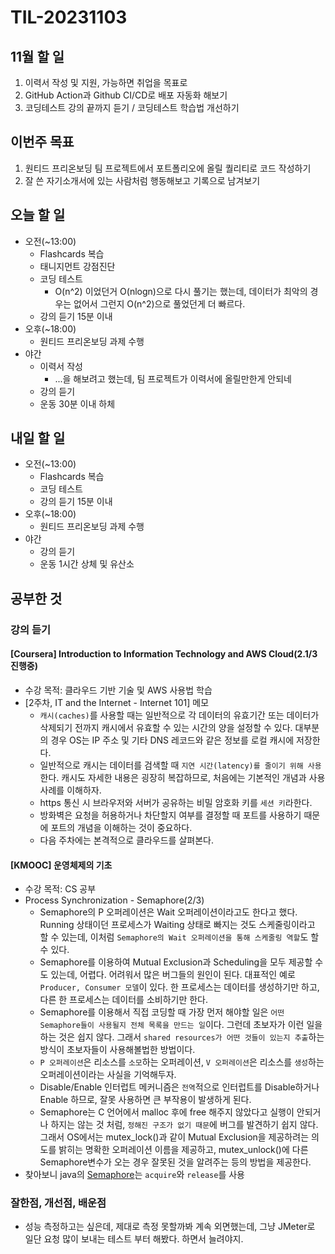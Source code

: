 # TIL-20231103

## 11월 할 일

1. 이력서 작성 및 지원, 가능하면 취업을 목표로
2. GitHub Action과 Github CI/CD로 배포 자동화 해보기
3. 코딩테스트 강의 끝까지 듣기 / 코딩테스트 학습법 개선하기

## 이번주 목표

1. 원티드 프리온보딩 팀 프로젝트에서 포트폴리오에 올릴 퀄리티로 코드 작성하기
2. 잘 쓴 자기소개서에 있는 사람처럼 행동해보고 기록으로 남겨보기

## 오늘 할 일

- 오전(~13:00)
  - Flashcards 복습
  - 태니지먼트 강점진단
  - 코딩 테스트
    - O(n^2) 이었던거 O(nlogn)으로 다시 풀기는 했는데, 데이터가 최악의 경우는 없어서 그런지 O(n^2)으로 풀었던게 더 빠르다.
  - 강의 듣기 15분 이내
- 오후(~18:00)
  - 원티드 프리온보딩 과제 수행
- 야간
  - 이력서 작성
    - ...을 해보려고 했는데, 팀 프로젝트가 이력서에 올릴만한게 안되네
  - 강의 듣기
  - 운동 30분 이내 하체

## 내일 할 일

- 오전(~13:00)
  - Flashcards 복습
  - 코딩 테스트
  - 강의 듣기 15분 이내
- 오후(~18:00)
  - 원티드 프리온보딩 과제 수행
- 야간
  - 강의 듣기
  - 운동 1시간 상체 및 유산소

## 공부한 것

### 강의 듣기

#### [Coursera] Introduction to Information Technology and AWS Cloud(2.1/3 진행중)

- 수강 목적: 클라우드 기반 기술 및 AWS 사용법 학습
- [2주차, IT and the Internet - Internet 101] 메모
  - `캐시(caches)`를 사용할 때는 일반적으로 각 데이터의 유효기간 또는 데이터가 삭제되기 전까지 캐시에서 유효할 수 있는 시간의 양을 설정할 수 있다. 대부분의 경우 OS는 IP 주소 및 기타 DNS 레코드와 같은 정보를 로컬 캐시에 저장한다.
  - 일반적으로 캐시는 데이터를 검색할 때 `지연 시간(latency)를 줄이기 위해 사용`한다. 캐시도 자세한 내용은 굉장히 복잡하므로, 처음에는 기본적인 개념과 사용 사례를 이해하자.
  - https 통신 시 브라우저와 서버가 공유하는 비밀 암호화 키를 `세션 키`라한다.
  - 방화벽은 요청을 허용하거나 차단할지 여부를 결정할 때 포트를 사용하기 때문에 포트의 개념을 이해하는 것이 중요하다.
  - 다음 주차에는 본격적으로 클라우드를 살펴본다.

#### [KMOOC] 운영체제의 기초

- 수강 목적: CS 공부
- Process Synchronization - Semaphore(2/3)
  - Semaphore의 P 오퍼레이션은 Wait 오퍼레이션이라고도 한다고 했다. Running 상태이던 프로세스가 Waiting 상태로 빠지는 것도 스케줄링이라고 할 수 있는데, 이처럼 `Semaphore의 Wait 오퍼레이션을 통해 스케줄링 역할`도 할 수 있다.
  - Semaphore를 이용하여 Mutual Exclusion과 Scheduling을 모두 제공할 수도 있는데, 어렵다. 어려워서 많은 버그들의 원인이 된다. 대표적인 예로 `Producer, Consumer 모델`이 있다. 한 프로세스는 데이터를 생성하기만 하고, 다른 한 프로세스는 데이터를 소비하기만 한다.
  - Semaphore를 이용해서 직접 코딩할 때 가장 먼저 해야할 일은 `어떤 Semaphore들이 사용될지 전체 목록을 만드는 일`이다. 그런데 초보자가 이런 일을 하는 것은 쉽지 않다. 그래서 `shared resources가 어떤 것들이 있는지 추출`하는 방식이 초보자들이 사용해볼법한 방법이다.
  - `P 오퍼레이션`은 리소스를 `소모`하는 오퍼레이션, `V 오퍼레이션`은 리소스를 `생성`하는 오퍼레이션이라는 사실을 기억해두자.
  - Disable/Enable 인터럽트 메커니즘은 `전역`적으로 인터럽트를 Disable하거나 Enable 하므로, 잘못 사용하면 큰 부작용이 발생하게 된다.
  - Semaphore는 C 언어에서 malloc 후에 free 해주지 않았다고 실행이 안되거나 하지는 않는 것 처럼, `정해진 구조가 없기 때문`에 버그를 발견하기 쉽지 않다. 그래서 OS에서는 mutex_lock()과 같이 Mutual Exclusion을 제공하려는 의도를 밝히는 명확한 오퍼레이션 이름을 제공하고, mutex_unlock()에 다른 Semaphore변수가 오는 경우 잘못된 것을 알려주는 등의 방법을 제공한다.
- 찾아보니 java의 [Semaphore](https://docs.oracle.com/javase/8/docs/api/java/util/concurrent/Semaphore.html)는 `acquire`와 `release`를 사용

### 잘한점, 개선점, 배운점

- 성능 측정하고는 싶은데, 제대로 측정 못할까봐 계속 외면했는데, 그냥 JMeter로 일단 요청 많이 보내는 테스트 부터 해봤다. 하면서 늘려야지.
